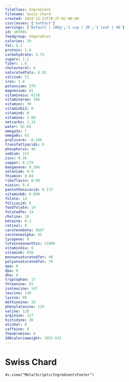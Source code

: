 ```yaml
---
fileClass: Ingredient
filename: Swiss Chard
created: 2024-12-21T19:27:02-06:00
cssclasses: ['nutFact']
servings: ['Default | 100g','1 cup | 36','1 leaf | 48']
id: 169991
foodgroup: Vegetables
calories: 19
fat: 0.2
protein: 1.8
carbohydrate: 3.74
sugars: 1.1
fiber: 1.6
cholesterol: 0
saturatedfats: 0.03
calcium: 51
iron: 1.8
potassium: 379
magnesium: 81
vitaminaiu: 6116
vitaminarae: 306
vitaminc: 30
vitaminb12: 0
vitamind: 0
vitamine: 1.89
netcarbs: 2.14
water: 92.66
omega3s: 7
omega6s: 63
pralscore: -8.206
transfattyacids: 0
phosphorus: 46
sodium: 213
zinc: 0.36
copper: 0.179
manganese: 0.366
selenium: 0.9
thiamin: 0.04
riboflavin: 0.09
niacin: 0.4
pantothenicacid: 0.172
vitaminb6: 0.099
folate: 14
folicacid: 0
foodfolate: 14
folatedfe: 14
choline: 18
betaine: 0.3
retinol: 0
carotenebeta: 3647
carotenealpha: 45
lycopene: 0
luteinzeaxanthin: 11000
vitamindiu: 0
vitamink: 830
monounsaturatedfat: 40
polyunsaturatedfat: 70
epa: 0
dpa: 0
dha: 0
tryptophan: 17
threonine: 83
isoleucine: 147
leucine: 130
lysine: 99
methionine: 19
phenylalanine: 110
valine: 110
arginine: 117
histidine: 36
alcohol: 0
caffeine: 0
theobromine: 0
200calorieweight: 1052.632
---
```


# Swiss Chard

```dataviewjs
dv.view("Meta/Scripts/IngredientsFooter")
```